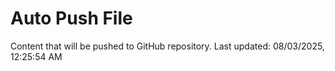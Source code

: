 # Auto Push File

Content that will be pushed to GitHub repository.
Last updated: 08/03/2025, 12:25:54 AM